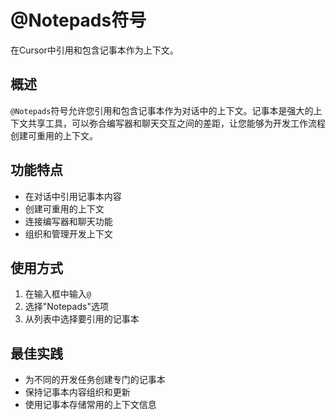 # @Notepads符号

在Cursor中引用和包含记事本作为上下文。

## 概述

`@Notepads`符号允许您引用和包含记事本作为对话中的上下文。记事本是强大的上下文共享工具，可以弥合编写器和聊天交互之间的差距，让您能够为开发工作流程创建可重用的上下文。

## 功能特点

- 在对话中引用记事本内容
- 创建可重用的上下文
- 连接编写器和聊天功能
- 组织和管理开发上下文

## 使用方式

1. 在输入框中输入`@`
2. 选择"Notepads"选项
3. 从列表中选择要引用的记事本

## 最佳实践

- 为不同的开发任务创建专门的记事本
- 保持记事本内容组织和更新
- 使用记事本存储常用的上下文信息 